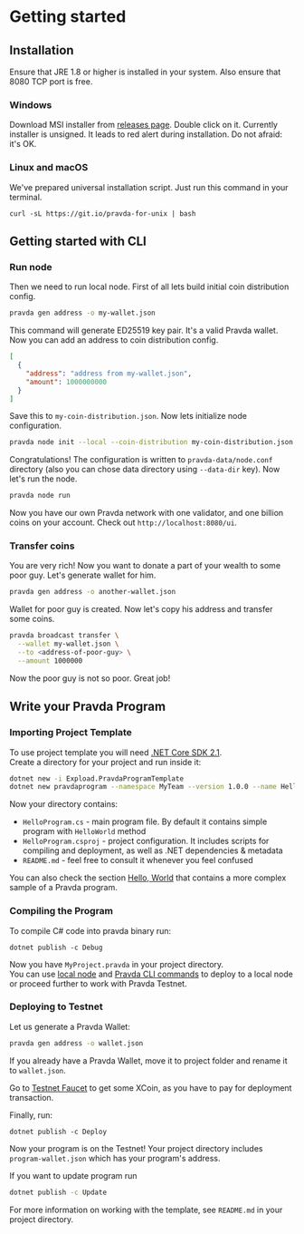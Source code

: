 # Getting started

## Installation

Ensure that JRE 1.8 or higher is installed in your system. Also ensure that 8080 TCP port is free.

### Windows

Download MSI installer from [releases page](https://github.com/expload/pravda/releases). Double click on it. Currently installer is unsigned. It leads to red alert during installation. Do not afraid: it's OK.

### Linux and macOS

We've prepared universal installation script. Just run this command in your terminal.

```
curl -sL https://git.io/pravda-for-unix | bash
```

## Getting started with CLI

### Run node

Then we need to run local node. First of all lets build initial coin distribution config. 

```bash
pravda gen address -o my-wallet.json
```

This command will generate ED25519 key pair. It's a valid Pravda wallet. Now you can add an address to coin distribution config.

```json
[
  {
    "address": "address from my-wallet.json",
    "amount": 1000000000
  }
]
```

Save this to `my-coin-distribution.json`. Now lets initialize node configuration.

```bash
pravda node init --local --coin-distribution my-coin-distribution.json
```

Congratulations! The configuration is written to `pravda-data/node.conf` directory (also you can chose data directory using `--data-dir` key). Now let's run the node.

```bash
pravda node run
```

Now you have our own Pravda network with one validator, and one billion coins on your account. Check out `http://localhost:8080/ui`. 

### Transfer coins

You are very rich! Now you want to donate a part of your wealth to some poor guy. Let's generate wallet for him.

```bash
pravda gen address -o another-wallet.json
```
  
Wallet for poor guy is created. Now let's copy his address and transfer some coins.

```bash
pravda broadcast transfer \
  --wallet my-wallet.json \
  --to <address-of-poor-guy> \
  --amount 1000000
```

Now the poor guy is not so poor. Great job!

## Write your Pravda Program

### Importing Project Template

To use project template you will need [.NET Core SDK 2.1](https://www.microsoft.com/net/download/dotnet-core/2.1).  
Create a directory for your project and run inside it:  
```bash
dotnet new -i Expload.PravdaProgramTemplate
dotnet new pravdaprogram --namespace MyTeam --version 1.0.0 --name HelloProgram 
```
Now your directory contains:
 - `HelloProgram.cs` - main program file. By default it contains simple program with `HelloWorld` method
 - `HelloProgram.csproj` - project configuration. It includes scripts for compiling and deployment, as well as .NET dependencies & metadata
 - `README.md` - feel free to consult it whenever you feel confused

You can also check the section [Hello, World](https://developers.expload.com/documentation/pravda/hello-world/) that contains a more complex sample of a Pravda program.

### Compiling the Program

To compile C# code into pravda binary run:
```
dotnet publish -c Debug
```
Now you have `MyProject.pravda` in your project directory.  
You can use [local node](#Getting-started-with-CLI) and [Pravda CLI commands](https://developers.expload.com/documentation/pravda/CLI/pravda-broadcast-deploy/) to deploy to a local node or proceed further to work with Pravda Testnet.

### Deploying to Testnet

Let us generate a Pravda Wallet:

```bash
pravda gen address -o wallet.json
```

If you already have a Pravda Wallet, move it to project folder and 
rename it to `wallet.json`.  

Go to [Testnet Faucet](https://faucet.dev.expload.com/ui) to get some XCoin, 
as you have to pay for deployment transaction.  
  
Finally, run:
```
dotnet publish -c Deploy
```
Now your program is on the Testnet! Your project directory 
includes `program-wallet.json` which has your program's address. 

If you want to update program run

```bash
dotnet publish -c Update
```
  
For more information on working with the template, 
see `README.md` in your project directory.
